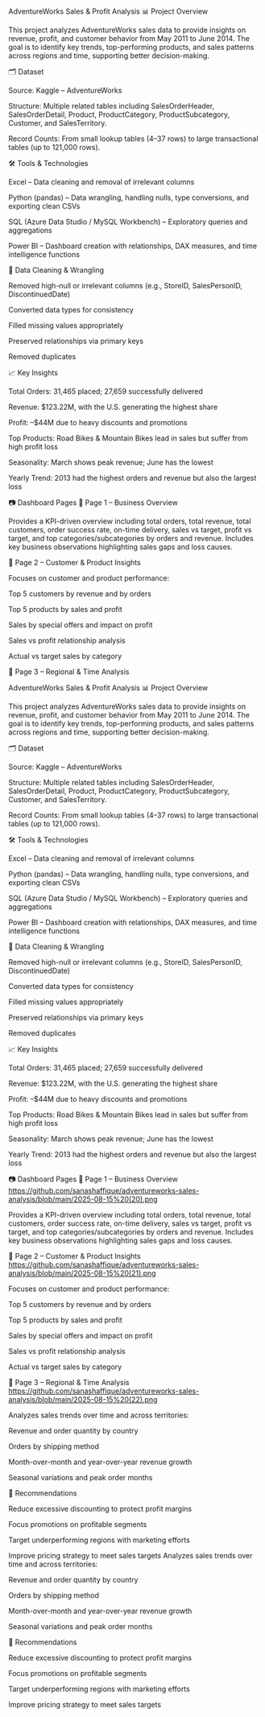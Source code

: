 
AdventureWorks Sales & Profit Analysis
📊 Project Overview

This project analyzes AdventureWorks sales data to provide insights on revenue, profit, and customer behavior from May 2011 to June 2014. The goal is to identify key trends, top-performing products, and sales patterns across regions and time, supporting better decision-making.

🗂 Dataset

Source: Kaggle – AdventureWorks

Structure: Multiple related tables including SalesOrderHeader, SalesOrderDetail, Product, ProductCategory, ProductSubcategory, Customer, and SalesTerritory.

Record Counts: From small lookup tables (4–37 rows) to large transactional tables (up to 121,000 rows).

🛠 Tools & Technologies

Excel – Data cleaning and removal of irrelevant columns

Python (pandas) – Data wrangling, handling nulls, type conversions, and exporting clean CSVs

SQL (Azure Data Studio / MySQL Workbench) – Exploratory queries and aggregations

Power BI – Dashboard creation with relationships, DAX measures, and time intelligence functions

🧹 Data Cleaning & Wrangling

Removed high-null or irrelevant columns (e.g., StoreID, SalesPersonID, DiscontinuedDate)

Converted data types for consistency

Filled missing values appropriately

Preserved relationships via primary keys

Removed duplicates

📈 Key Insights

Total Orders: 31,465 placed; 27,659 successfully delivered

Revenue: $123.22M, with the U.S. generating the highest share

Profit: –$44M due to heavy discounts and promotions

Top Products: Road Bikes & Mountain Bikes lead in sales but suffer from high profit loss

Seasonality: March shows peak revenue; June has the lowest

Yearly Trend: 2013 had the highest orders and revenue but also the largest loss

📷 Dashboard Pages
📄 Page 1 – Business Overview


Provides a KPI-driven overview including total orders, total revenue, total customers, order success rate, on-time delivery, sales vs target, profit vs target, and top categories/subcategories by orders and revenue. Includes key business observations highlighting sales gaps and loss causes.

📄 Page 2 – Customer & Product Insights


Focuses on customer and product performance:

Top 5 customers by revenue and by orders

Top 5 products by sales and profit

Sales by special offers and impact on profit

Sales vs profit relationship analysis

Actual vs target sales by category

📄 Page 3 – Regional & Time Analysis

AdventureWorks Sales & Profit Analysis
📊 Project Overview

This project analyzes AdventureWorks sales data to provide insights on revenue, profit, and customer behavior from May 2011 to June 2014. The goal is to identify key trends, top-performing products, and sales patterns across regions and time, supporting better decision-making.

🗂 Dataset

Source: Kaggle – AdventureWorks

Structure: Multiple related tables including SalesOrderHeader, SalesOrderDetail, Product, ProductCategory, ProductSubcategory, Customer, and SalesTerritory.

Record Counts: From small lookup tables (4–37 rows) to large transactional tables (up to 121,000 rows).

🛠 Tools & Technologies

Excel – Data cleaning and removal of irrelevant columns

Python (pandas) – Data wrangling, handling nulls, type conversions, and exporting clean CSVs

SQL (Azure Data Studio / MySQL Workbench) – Exploratory queries and aggregations

Power BI – Dashboard creation with relationships, DAX measures, and time intelligence functions

🧹 Data Cleaning & Wrangling

Removed high-null or irrelevant columns (e.g., StoreID, SalesPersonID, DiscontinuedDate)

Converted data types for consistency

Filled missing values appropriately

Preserved relationships via primary keys

Removed duplicates

📈 Key Insights

Total Orders: 31,465 placed; 27,659 successfully delivered

Revenue: $123.22M, with the U.S. generating the highest share

Profit: –$44M due to heavy discounts and promotions

Top Products: Road Bikes & Mountain Bikes lead in sales but suffer from high profit loss

Seasonality: March shows peak revenue; June has the lowest

Yearly Trend: 2013 had the highest orders and revenue but also the largest loss

📷 Dashboard Pages
📄 Page 1 – Business Overview
https://github.com/sanashaffique/adventureworks-sales-analysis/blob/main/2025-08-15%20(20).png

Provides a KPI-driven overview including total orders, total revenue, total customers, order success rate, on-time delivery, sales vs target, profit vs target, and top categories/subcategories by orders and revenue. Includes key business observations highlighting sales gaps and loss causes.

📄 Page 2 – Customer & Product Insights
https://github.com/sanashaffique/adventureworks-sales-analysis/blob/main/2025-08-15%20(21).png

Focuses on customer and product performance:

Top 5 customers by revenue and by orders

Top 5 products by sales and profit

Sales by special offers and impact on profit

Sales vs profit relationship analysis

Actual vs target sales by category

📄 Page 3 – Regional & Time Analysis
https://github.com/sanashaffique/adventureworks-sales-analysis/blob/main/2025-08-15%20(22).png

Analyzes sales trends over time and across territories:

Revenue and order quantity by country

Orders by shipping method

Month-over-month and year-over-year revenue growth

Seasonal variations and peak order months

📌 Recommendations

Reduce excessive discounting to protect profit margins

Focus promotions on profitable segments

Target underperforming regions with marketing efforts

Improve pricing strategy to meet sales targets
Analyzes sales trends over time and across territories:

Revenue and order quantity by country

Orders by shipping method

Month-over-month and year-over-year revenue growth

Seasonal variations and peak order months

📌 Recommendations

Reduce excessive discounting to protect profit margins

Focus promotions on profitable segments

Target underperforming regions with marketing efforts

Improve pricing strategy to meet sales targets
